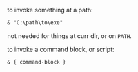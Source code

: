 
to invoke something at a path:

```ps
& "C:\path\to\exe"
```

not needed for things at curr dir, or on `PATH`.

to invoke a command block, or script:
```
& { command-block }
```
